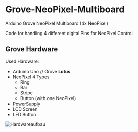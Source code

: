 # Grove-NeoPixel-Multiboard

Arduino Grove NeoPixel Multiboard (4x NeoPixel)

Code for handling 4 different digital Pins for NeoPixel Control

## Grove Hardware

Used Hardware: 

* Arduino Uno // Grove **Lotus**
* NeoPixel 4 Types
  * Ring
  * Bar
  * Stripe
  * Button (with one NeoPixel)
* PowerSupply
* LCD Screen
* LED Button

![Hardwareaufbau](./grove_neopixel_multiboard.jpg)


